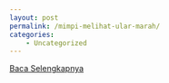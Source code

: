 ```yaml
---
layout: post
permalink: /mimpi-melihat-ular-marah/
categories:
    - Uncategorized
---
```


[Baca Selengkapnya](/08)
